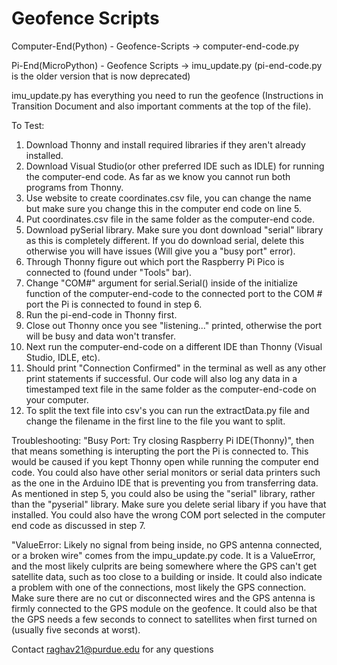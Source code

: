 # Geofence Scripts

Computer-End(Python) - Geofence-Scripts -> computer-end-code.py

Pi-End(MicroPython) - Geofence Scripts -> imu_update.py (pi-end-code.py is the older version that is now deprecated)

imu_update.py has everything you need to run the geofence (Instructions in Transition Document and also important comments at the top of the file).

To Test: 
1. Download Thonny and install required libraries if they aren't already installed.
2. Download Visual Studio(or other preferred IDE such as IDLE) for running the computer-end code. As far as we know you cannot run both programs from Thonny.
3. Use website to create coordinates.csv file, you can change the name but make sure you change this in the computer end code on line 5.
4. Put coordinates.csv file in the same folder as the computer-end code.
5. Download pySerial library. Make sure you dont download "serial" library as this is completely different. If you do download serial, delete this otherwise you will have issues (Will give you a "busy port" error).
6. Through Thonny figure out which port the Raspberry Pi Pico is connected to (found under "Tools" bar).
7. Change "COM#" argument for serial.Serial() inside of the initialize function of the computer-end-code to the connected port to the COM # port the Pi is connected to found in step 6.
8. Run the pi-end-code in Thonny first.
9. Close out Thonny once you see "listening..." printed, otherwise the port will be busy and data won't transfer.
10. Next run the computer-end-code on a different IDE than Thonny (Visual Studio, IDLE, etc).
11. Should print "Connection Confirmed" in the terminal as well as any other print statements if successful. Our code will also log any data in a timestamped text file in the same folder as the computer-end-code on your computer.
12. To split the text file into csv's you can run the extractData.py file and change the filename in the first line to the file you want to split.


Troubleshooting:
"Busy Port: Try closing Raspberry Pi IDE(Thonny)", then that means something is interupting the port the Pi is connected to. This would be caused if you kept Thonny open while running the computer end code. You could also have other serial monitors or serial data printers such as the one in the Arduino IDE that is preventing you from transferring data. As mentioned in step 5, you could also be using the "serial" library, rather than the "pyserial" library. Make sure you delete serial libary if you have that installed. You could also have the wrong COM port selected in the computer end code as discussed in step 7.

"ValueError: Likely no signal from being inside, no GPS antenna connected, or a broken wire" comes from the impu_update.py code. It is a ValueError, and the most likely culprits are being somewhere where the GPS can't get satellite data, such as too close to a building or inside. It could also indicate a problem with one of the connections, most likely the GPS connection. Make sure there are no cut or disconnected wires and the GPS antenna is firmly connected to the GPS module on the geofence. It could also be that the GPS needs a few seconds to connect to satellites when first turned on (usually five seconds at worst).

Contact raghav21@purdue.edu for any questions
